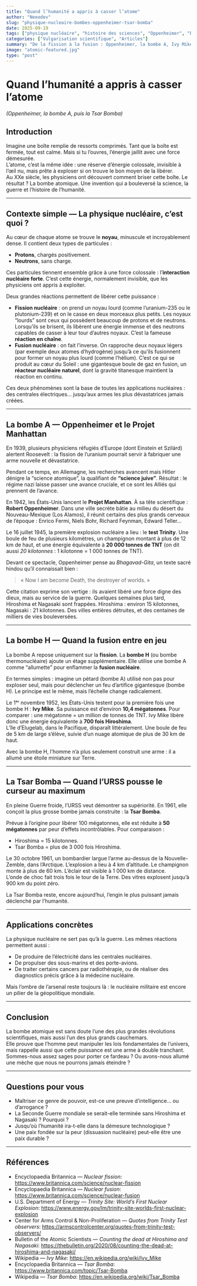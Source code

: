 ```yaml
---
title: "Quand l’humanité a appris à casser l’atome"
author: "Neeodev"
slug: "physique-nucleaire-bombes-oppenheimer-tsar-bomba"
date: 2025-09-19
tags: ["physique nucléaire", "histoire des sciences", "Oppenheimer", "bombe A", "bombe H", "Tsar Bomba"]
categories: ["Vulgarisation scientifique", "Articles"]
summary: "De la fission à la fusion : Oppenheimer, la bombe A, Ivy Mike et la Tsar Bomba."
image: "atomic-featured.jpg"
type: "post"
---
```


# Quand l’humanité a appris à casser l’atome  
*(Oppenheimer, la bombe A, puis la Tsar Bomba)*

## Introduction  
Imagine une boîte remplie de ressorts comprimés. Tant que la boîte est fermée, tout est calme. Mais si tu l’ouvres, l’énergie jaillit avec une force démesurée.  
L’atome, c’est la même idée : une réserve d’énergie colossale, invisible à l’œil nu, mais prête à exploser si on trouve le bon moyen de la libérer.  
Au XXe siècle, les physiciens ont découvert comment briser cette boîte. Le résultat ? La bombe atomique. Une invention qui a bouleversé la science, la guerre et l’histoire de l’humanité.

---

## Contexte simple — La physique nucléaire, c’est quoi ?  
Au cœur de chaque atome se trouve le **noyau**, minuscule et incroyablement dense. Il contient deux types de particules :  
- **Protons**, chargés positivement.  
- **Neutrons**, sans charge.  

Ces particules tiennent ensemble grâce à une force colossale : l’**interaction nucléaire forte**. C’est cette énergie, normalement invisible, que les physiciens ont appris à exploiter.  

Deux grandes réactions permettent de libérer cette puissance :  

- **Fission nucléaire** : on prend un noyau lourd (comme l’uranium-235 ou le plutonium-239) et on le casse en deux morceaux plus petits. Les noyaux “lourds” sont ceux qui possèdent beaucoup de protons et de neutrons. Lorsqu’ils se brisent, ils libèrent une énergie immense et des neutrons capables de casser à leur tour d’autres noyaux. C’est la fameuse **réaction en chaîne**.  
- **Fusion nucléaire** : on fait l’inverse. On rapproche deux noyaux légers (par exemple deux atomes d’hydrogène) jusqu’à ce qu’ils fusionnent pour former un noyau plus lourd (comme l’hélium). C’est ce qui se produit au cœur du Soleil : une gigantesque boule de gaz en fusion, un **réacteur nucléaire naturel**, dont la gravité titanesque maintient la réaction en continu.  

Ces deux phénomènes sont la base de toutes les applications nucléaires : des centrales électriques… jusqu’aux armes les plus dévastatrices jamais créées.  

---

## La bombe A — Oppenheimer et le Projet Manhattan  
En 1939, plusieurs physiciens réfugiés d’Europe (dont Einstein et Szilárd) alertent Roosevelt : la fission de l’uranium pourrait servir à fabriquer une arme nouvelle et dévastatrice.  

Pendant ce temps, en Allemagne, les recherches avancent mais Hitler dénigre la “science atomique”, la qualifiant de **“science juive”**. Résultat : le régime nazi laisse passer une avance cruciale, et ce sont les Alliés qui prennent de l’avance.  

En 1942, les États-Unis lancent le **Projet Manhattan**. À sa tête scientifique : **Robert Oppenheimer**. Dans une ville secrète bâtie au milieu du désert du Nouveau-Mexique (Los Alamos), il réunit certains des plus grands cerveaux de l’époque : Enrico Fermi, Niels Bohr, Richard Feynman, Edward Teller…  

Le 16 juillet 1945, la première explosion nucléaire a lieu : le **test Trinity**. Une boule de feu de plusieurs kilomètres, un champignon montant à plus de 12 km de haut, et une énergie équivalente à **20 000 tonnes de TNT** (on dit aussi *20 kilotonnes* : 1 kilotonne = 1 000 tonnes de TNT).  

Devant ce spectacle, Oppenheimer pense au *Bhagavad-Gita*, un texte sacré hindou qu’il connaissait bien :  
> « Now I am become Death, the destroyer of worlds. »  

Cette citation exprime son vertige : ils avaient libéré une force digne des dieux, mais au service de la guerre. Quelques semaines plus tard, Hiroshima et Nagasaki sont frappées. Hiroshima : environ 15 kilotonnes, Nagasaki : 21 kilotonnes. Des villes entières détruites, et des centaines de milliers de vies bouleversées.  

---

## La bombe H — Quand la fusion entre en jeu  
La bombe A repose uniquement sur la **fission**. La **bombe H** (ou bombe thermonucléaire) ajoute un étage supplémentaire. Elle utilise une bombe A comme “allumette” pour enflammer la **fusion nucléaire**.  

En termes simples : imagine un pétard (bombe A) utilisé non pas pour exploser seul, mais pour déclencher un feu d’artifice gigantesque (bombe H). Le principe est le même, mais l’échelle change radicalement.  

Le 1ᵉʳ novembre 1952, les États-Unis testent pour la première fois une bombe H : **Ivy Mike**. Sa puissance est d’environ **10,4 mégatonnes**. Pour comparer : une mégatonne = un million de tonnes de TNT. Ivy Mike libère donc une énergie équivalente à **700 fois Hiroshima**.  
L’île d’Elugelab, dans le Pacifique, disparaît littéralement. Une boule de feu de 5 km de large s’élève, suivie d’un nuage atomique de plus de 30 km de haut.  

Avec la bombe H, l’homme n’a plus seulement construit une arme : il a allumé une étoile miniature sur Terre.  

---

## La Tsar Bomba — Quand l’URSS pousse le curseur au maximum  
En pleine Guerre froide, l’URSS veut démontrer sa supériorité. En 1961, elle conçoit la plus grosse bombe jamais construite : la **Tsar Bomba**.  

Prévue à l’origine pour libérer 100 mégatonnes, elle est réduite à **50 mégatonnes** par peur d’effets incontrôlables. Pour comparaison :  
- Hiroshima = 15 kilotonnes.  
- Tsar Bomba = plus de 3 000 fois Hiroshima.  

Le 30 octobre 1961, un bombardier largue l’arme au-dessus de la Nouvelle-Zemble, dans l’Arctique. L’explosion a lieu à 4 km d’altitude. Le champignon monte à plus de 60 km. L’éclair est visible à 1 000 km de distance.  
L’onde de choc fait trois fois le tour de la Terre. Des vitres explosent jusqu’à 900 km du point zéro.  

La Tsar Bomba reste, encore aujourd’hui, l’engin le plus puissant jamais déclenché par l’humanité.  

---

## Applications concrètes  
La physique nucléaire ne sert pas qu’à la guerre. Les mêmes réactions permettent aussi :  
- De produire de l’électricité dans les centrales nucléaires.  
- De propulser des sous-marins et des porte-avions.  
- De traiter certains cancers par radiothérapie, ou de réaliser des diagnostics précis grâce à la médecine nucléaire.  

Mais l’ombre de l’arsenal reste toujours là : le nucléaire militaire est encore un pilier de la géopolitique mondiale.  

---

## Conclusion  
La bombe atomique est sans doute l’une des plus grandes révolutions scientifiques, mais aussi l’un des plus grands cauchemars.  
Elle prouve que l’homme peut manipuler les lois fondamentales de l’univers, mais rappelle aussi que cette puissance est une arme à double tranchant.  
Sommes-nous assez sages pour porter ce fardeau ? Ou avons-nous allumé une mèche que nous ne pourrons jamais éteindre ?  

---

## Questions pour vous  
- Maîtriser ce genre de pouvoir, est-ce une preuve d’intelligence… ou d’arrogance ?  
- La Seconde Guerre mondiale se serait-elle terminée sans Hiroshima et Nagasaki ? Pourquoi ?  
- Jusqu’où l’humanité ira-t-elle dans la démesure technologique ?  
- Une paix fondée sur la peur (dissuasion nucléaire) peut-elle être une paix durable ?

---

## Références  
- Encyclopaedia Britannica — *Nuclear fission*: https://www.britannica.com/science/nuclear-fission  
- Encyclopaedia Britannica — *Nuclear fusion*: https://www.britannica.com/science/nuclear-fusion  
- U.S. Department of Energy — *Trinity Site: World’s First Nuclear Explosion*: https://www.energy.gov/lm/trinity-site-worlds-first-nuclear-explosion  
- Center for Arms Control & Non-Proliferation — *Quotes from Trinity Test observers*: https://armscontrolcenter.org/quotes-from-trinity-test-observers/  
- Bulletin of the Atomic Scientists — *Counting the dead at Hiroshima and Nagasaki*: https://thebulletin.org/2020/08/counting-the-dead-at-hiroshima-and-nagasaki/  
- Wikipedia — *Ivy Mike*: https://en.wikipedia.org/wiki/Ivy_Mike  
- Encyclopaedia Britannica — *Tsar Bomba*: https://www.britannica.com/topic/Tsar-Bomba  
- Wikipedia — *Tsar Bomba*: https://en.wikipedia.org/wiki/Tsar_Bomba
